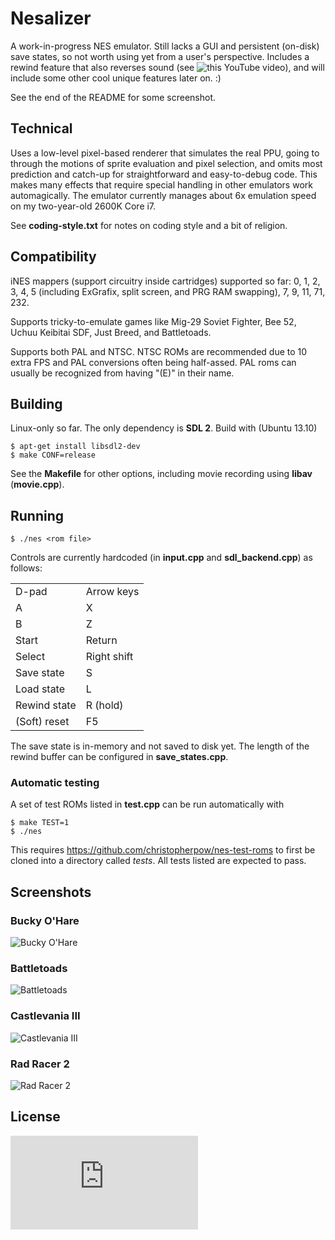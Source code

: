 # Nesalizer #

A work-in-progress NES emulator. Still lacks a GUI and persistent (on-disk)
save states, so not worth using yet from a user's perspective. Includes a
rewind feature that also reverses sound (see 
![this YouTube video](https://www.youtube.com/watch?v=qCQkYrQo9fI)), and will
include some other cool unique features later on. :)

See the end of the README for some screenshot.

## Technical ##

Uses a low-level pixel-based renderer that simulates the real PPU, going to
through the motions of sprite evaluation and pixel selection, and omits most
prediction and catch-up for straightforward and easy-to-debug code. This
makes many effects that require special handling in other emulators work
automagically. The emulator currently manages about 6x emulation speed on my
two-year-old 2600K Core i7.

See <b>coding-style.txt</b> for notes on coding style and a bit of religion.

## Compatibility ##

iNES mappers (support circuitry inside cartridges) supported so far: 0, 1, 2, 3, 4, 5 (including ExGrafix, split screen, and PRG RAM swapping), 7, 9, 11, 71, 232.

Supports tricky-to-emulate games like Mig-29 Soviet Fighter, Bee 52, Uchuu Keibitai SDF, Just Breed, and Battletoads.

Supports both PAL and NTSC. NTSC ROMs are recommended due to 10 extra FPS and PAL conversions often being half-assed. PAL roms can usually be recognized from having "(E)" in their name.

## Building ##

Linux-only so far. The only dependency is <b>SDL 2</b>. Build with (Ubuntu
13.10)

    $ apt-get install libsdl2-dev
    $ make CONF=release

See the <b>Makefile</b> for other options, including movie recording using
<b>libav</b> (<b>movie.cpp</b>).

## Running ##

    $ ./nes <rom file>

Controls are currently hardcoded (in <b>input.cpp</b> and <b>sdl_backend.cpp</b>) as follows:

<table>
  <tr><td>D-pad       </td><td>Arrow keys </td></tr>
  <tr><td>A           </td><td>X          </td></tr>
  <tr><td>B           </td><td>Z          </td></tr>
  <tr><td>Start       </td><td>Return     </td></tr>
  <tr><td>Select      </td><td>Right shift</td></tr>
  <tr><td>Save state  </td><td>S          </td></tr>
  <tr><td>Load state  </td><td>L          </td></tr>
  <tr><td>Rewind state</td><td>R (hold)   </td></tr>
  <tr><td>(Soft) reset</td><td>F5         </td></tr>
</table>

The save state is in-memory and not saved to disk yet. The length of the rewind
buffer can be configured in <b>save\_states.cpp</b>.

### Automatic testing ###

A set of test ROMs listed in <b>test.cpp</b> can be run automatically with

    $ make TEST=1
    $ ./nes

This requires https://github.com/christopherpow/nes-test-roms to first be
cloned into a directory called <i>tests</i>. All tests listed are expected to
pass.

## Screenshots ##

### Bucky O'Hare ###

![Bucky O'Hare](https://raw.github.com/ulfalizer/nesalizer/screenshots/bucky.png)

### Battletoads ###

![Battletoads](https://raw.github.com/ulfalizer/nesalizer/screenshots/battletoads.png)

### Castlevania III ###

![Castlevania III](https://raw.github.com/ulfalizer/nesalizer/screenshots/cv3.png)

### Rad Racer 2 ###

![Rad Racer 2](https://raw.github.com/ulfalizer/nesalizer/screenshots/radracer2.png)

## License ##

![GPLv2](http://www.gnu.org/licenses/gpl-2.0.html)
